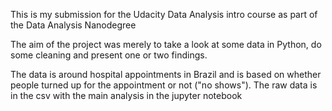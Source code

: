 This is my submission for the Udacity Data Analysis intro course as part of the Data Analysis Nanodegree

The aim of the project was merely to take a look at some data in Python, do some cleaning and present one or two findings.

The data is around hospital appointments in Brazil and is based on whether people turned up for the appointment or not ("no shows"). The raw data is in the csv with the main analysis in the jupyter notebook
